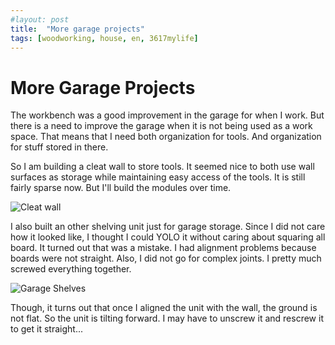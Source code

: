 ```yaml
---
#layout: post
title:  "More garage projects"
tags: [woodworking, house, en, 3617mylife]
---
```


# More Garage Projects

The workbench was a good improvement in the garage for when I
work. But there is a need to improve the garage when it is not being
used as a work space. That means that I need both organization for
tools. And organization for stuff stored in there.

So I am building a cleat wall to store tools. It seemed nice to both
use wall surfaces as storage while maintaining easy access of the
tools. It is still fairly sparse now. But I'll build the modules over time.

![Cleat wall](/blog/data/documents/woodworking/2020-09-cleat-wall/20200913_094455_HDR.jpg ) 

I also built an other shelving unit just for garage storage. Since I
did not care how it looked like, I thought I could YOLO it without
caring about squaring all board. It turned out that was a mistake. I
had alignment problems because boards were not straight. Also, I did
not go for complex joints. I pretty much screwed everything together.

![Garage Shelves](/blog/data/documents/woodworking/2020-10-garage-shelves/20201001_193758.jpg )

Though, it turns out that once I aligned the unit with the wall, the
ground is not flat. So the unit is tilting forward. I may have to
unscrew it and rescrew it to get it straight...
